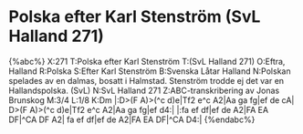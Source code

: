 # Polska efter Karl Stenström (SvL Halland 271)

{%abc%}
X:271
T:Polska efter Karl Stenström
T:(SvL Halland 271)
O:Eftra, Halland
R:Polska
S:Efter Karl Stenström
B:Svenska Låtar Halland
N:Polskan spelades av en dalmas, bosatt i Halmstad. Stenström trodde ej det var en Hallandspolska. (SvL)
N:SvL Halland 271
Z:ABC-transkribering av Jonas Brunskog
M:3/4
L:1/8
K:Dm
|:D>(F A)>(^c d)e|Tf2 e^c A2|Aa ga fg|ef de cA|
D>(F A)>(^c d)e|Tf2 e^c A2|Aa ga fg|ef d4:|
|:fa ef df|ef de A2|FA EA DF|^CA DF A2|
fa ef df|ef de A2|FA EA DF|^CA D4:|
{%endabc%}
